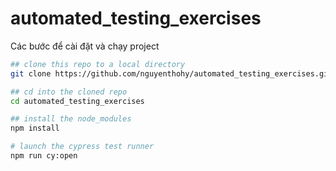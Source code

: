 # automated_testing_exercises

Các bước để cài đặt và chạy project

```bash
## clone this repo to a local directory
git clone https://github.com/nguyenthohy/automated_testing_exercises.git

## cd into the cloned repo
cd automated_testing_exercises

## install the node_modules
npm install

# launch the cypress test runner
npm run cy:open
```

